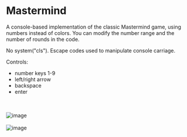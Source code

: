 # Mastermind

A console-based implementation of the classic Mastermind game, using numbers instead of colors. You can modify the number range and the number of rounds in the code.

No system("cls"). Escape codes used to manipulate console carriage.

Controls:
- number keys 1-9
- left/right arrow
- backspace
- enter

<br><br>
![image](https://user-images.githubusercontent.com/49719143/225175643-89bf0cac-389c-416e-846e-aba08ae1521c.png)
<br><br>
![image](https://user-images.githubusercontent.com/49719143/225175921-31b3395d-c6e0-43e1-9e51-77f507056cb9.png)


